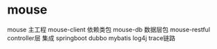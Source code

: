 # mouse
mouse 主工程
mouse-client 依赖类包
mouse-db 数据层包
mouse-restful controller层
集成
 springboot
 dubbo
 mybatis
 log4j
 trace链路
